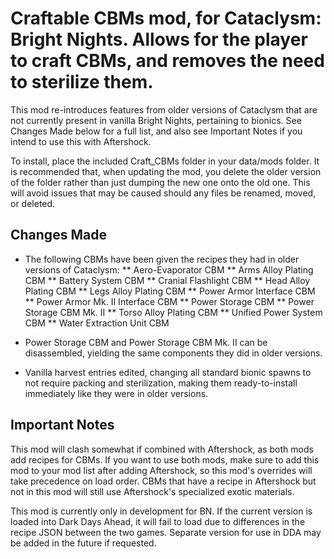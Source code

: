# Craftable CBMs mod, for Cataclysm: Bright Nights. Allows for the player to craft CBMs, and removes the need to sterilize them.

This mod re-introduces features from older versions of Cataclysm that are not currently present in vanilla Bright Nights, pertaining to bionics. See Changes Made below for a full list, and also see Important Notes if you intend to use this with Aftershock.

To install, place the included Craft_CBMs folder in your data/mods folder. It is recommended that, when updating the mod, you delete the older version of the folder rather than just dumping the new one onto the old one. This will avoid issues that may be caused should any files be renamed, moved, or deleted.

## Changes Made

* The following CBMs have been given the recipes they had in older versions of Cataclysm:
** Aero-Evaporator CBM
** Arms Alloy Plating CBM
** Battery System CBM
** Cranial Flashlight CBM
** Head Alloy Plating CBM
** Legs Alloy Plating CBM
** Power Armor Interface CBM
** Power Armor Mk. II Interface CBM
** Power Storage CBM
** Power Storage CBM Mk. II
** Torso Alloy Plating CBM
** Unified Power System CBM
** Water Extraction Unit CBM

* Power Storage CBM and Power Storage CBM Mk. II can be disassembled, yielding the same components they did in older versions.

* Vanilla harvest entries edited, changing all standard bionic spawns to not require packing and sterilization, making them ready-to-install immediately like they were in older versions.

## Important Notes

This mod will clash somewhat if combined with Aftershock, as both mods add recipes for CBMs. If you want to use both mods, make sure to add this mod to your mod list after adding Aftershock, so this mod's overrides will take precedence on load order. CBMs that have a recipe in Aftershock but not in this mod will still use Aftershock's specialized exotic materials.

This mod is currently only in development for BN. If the current version is loaded into Dark Days Ahead, it will fail to load due to differences in the recipe JSON between the two games. Separate version for use in DDA may be added in the future if requested.
